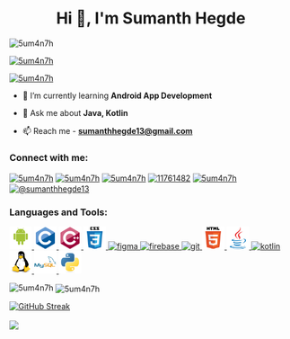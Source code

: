 

<h1 align="center">Hi 👋, I'm Sumanth Hegde</h1>
<p align="left"> <img src="https://komarev.com/ghpvc/?username=5um4n7h&label=Profile%20views&color=0e75b6&style=flat" alt="5um4n7h" /> </p>

<p align="left"> <a href="https://github.com/ryo-ma/github-profile-trophy"><img src="https://github-profile-trophy.vercel.app/?username=5um4n7h" alt="5um4n7h" /></a> </p>

<p align="left"> <a href="https://twitter.com/5um4n7h" target="blank"><img src="https://img.shields.io/twitter/follow/5um4n7h?logo=twitter&style=for-the-badge" alt="5um4n7h" /></a> </p>

- 🌱 I’m currently learning **Android App Development**

- 💬 Ask me about **Java, Kotlin**

- 📫 Reach me - **sumanthhegde13@gmail.com**

<h3 align="left">Connect with me:</h3>
<p align="left">
<a href="https://dev.to/5um4n7h" target="blank"><img align="center" src="https://cdn.jsdelivr.net/npm/simple-icons@3.0.1/icons/dev-dot-to.svg" alt="5um4n7h" height="30" width="40" /></a>
<a href="https://twitter.com/5um4n7h" target="blank"><img align="center" src="https://raw.githubusercontent.com/rahuldkjain/github-profile-readme-generator/master/src/images/icons/Social/twitter.svg" alt="5um4n7h" height="30" width="40" /></a>
<a href="https://linkedin.com/in/5um4n7h" target="blank"><img align="center" src="https://raw.githubusercontent.com/rahuldkjain/github-profile-readme-generator/master/src/images/icons/Social/linked-in-alt.svg" alt="5um4n7h" height="30" width="40" /></a>
<a href="https://stackoverflow.com/users/11761482" target="blank"><img align="center" src="https://raw.githubusercontent.com/rahuldkjain/github-profile-readme-generator/master/src/images/icons/Social/stack-overflow.svg" alt="11761482" height="30" width="40" /></a>
<a href="https://fb.com/5um4n7h" target="blank"><img align="center" src="https://raw.githubusercontent.com/rahuldkjain/github-profile-readme-generator/master/src/images/icons/Social/facebook.svg" alt="5um4n7h" height="30" width="40" /></a>
<a href="https://medium.com/@sumanthhegde13" target="blank"><img align="center" src="https://raw.githubusercontent.com/rahuldkjain/github-profile-readme-generator/master/src/images/icons/Social/medium.svg" alt="@sumanthhegde13" height="30" width="40" /></a>
</p>

<h3 align="left">Languages and Tools:</h3>
<p align="left"> <a href="https://developer.android.com" target="_blank"> <img src="https://raw.githubusercontent.com/devicons/devicon/master/icons/android/android-original-wordmark.svg" alt="android" width="40" height="40"/> </a> <a href="https://www.cprogramming.com/" target="_blank"> <img src="https://raw.githubusercontent.com/devicons/devicon/master/icons/c/c-original.svg" alt="c" width="40" height="40"/> </a> <a href="https://www.w3schools.com/cpp/" target="_blank"> <img src="https://raw.githubusercontent.com/devicons/devicon/master/icons/cplusplus/cplusplus-original.svg" alt="cplusplus" width="40" height="40"/> </a> <a href="https://www.w3schools.com/css/" target="_blank"> <img src="https://raw.githubusercontent.com/devicons/devicon/master/icons/css3/css3-original-wordmark.svg" alt="css3" width="40" height="40"/> </a> <a href="https://www.figma.com/" target="_blank"> <img src="https://www.vectorlogo.zone/logos/figma/figma-icon.svg" alt="figma" width="40" height="40"/> </a> <a href="https://firebase.google.com/" target="_blank"> <img src="https://www.vectorlogo.zone/logos/firebase/firebase-icon.svg" alt="firebase" width="40" height="40"/> </a> <a href="https://git-scm.com/" target="_blank"> <img src="https://www.vectorlogo.zone/logos/git-scm/git-scm-icon.svg" alt="git" width="40" height="40"/> </a> <a href="https://www.w3.org/html/" target="_blank"> <img src="https://raw.githubusercontent.com/devicons/devicon/master/icons/html5/html5-original-wordmark.svg" alt="html5" width="40" height="40"/> </a> <a href="https://www.java.com" target="_blank"> <img src="https://raw.githubusercontent.com/devicons/devicon/master/icons/java/java-original.svg" alt="java" width="40" height="40"/> </a> <a href="https://kotlinlang.org" target="_blank"> <img src="https://www.vectorlogo.zone/logos/kotlinlang/kotlinlang-icon.svg" alt="kotlin" width="40" height="40"/> </a> <a href="https://www.linux.org/" target="_blank"> <img src="https://raw.githubusercontent.com/devicons/devicon/master/icons/linux/linux-original.svg" alt="linux" width="40" height="40"/> </a> <a href="https://www.mysql.com/" target="_blank"> <img src="https://raw.githubusercontent.com/devicons/devicon/master/icons/mysql/mysql-original-wordmark.svg" alt="mysql" width="40" height="40"/> </a> <a href="https://www.python.org" target="_blank"> <img src="https://raw.githubusercontent.com/devicons/devicon/master/icons/python/python-original.svg" alt="python" width="40" height="40"/> </a> </p>

<p><img align="left" src="https://github-readme-stats.vercel.app/api/top-langs?username=5um4n7h&show_icons=true&locale=en&layout=compact" alt="5um4n7h" /></p>

<p>&nbsp;<img align="center" src="https://github-readme-stats.vercel.app/api?username=5um4n7h&show_icons=true&locale=en" alt="5um4n7h" /></p>

[![GitHub Streak](https://github-readme-streak-stats.herokuapp.com?user=5um4n7h&hide_border=true)](https://git.io/streak-stats) <br>
  <img src="https://github-profile-summary-cards.vercel.app/api/cards/repos-per-language?username=5um4n7h" alt=""><br>
    <img src="https://github-profile-summary-cards.vercel.app/api/cards/most-commit-language?username=5um4n7h">
